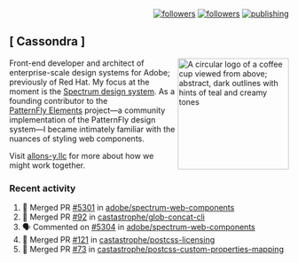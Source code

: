 <p align="right"><a rel="me" href="https://front-end.social/@castastrophe">
    <img alt="followers" title="Follow me on Mastodon" src="https://img.shields.io/mastodon/follow/109297102751309835?domain=https%3A%2F%2Ffront-end.social&label=Follow&logo=mastodon&logoColor=white&style=for-the-badge&labelColor=008080&color=006969"/></a>
  <a href="https://codepen.io/castastrophe/">
    <img alt="followers" title="Follow me on CodePen" src="https://img.shields.io/badge/23-1?color=640464&labelColor=7c007c&style=for-the-badge&logo=codepen&label=Follow"/></a>
<a href="https://castastrophe.medium.com/">
    <img alt="publishing" title="View articles on Medium" src="https://img.shields.io/badge/107-1?color=666&labelColor=444&label=subscribe&logo=medium&logoColor=white&style=for-the-badge"/></a>
</p>

## [&nbsp;Cassondra&nbsp;]

<img align="right" src="https://github-production-user-asset-6210df.s3.amazonaws.com/1840295/253016758-ba468774-1cd3-42c2-8f43-947b5eeb5edf.png" height="200" alt="A circular logo of a coffee cup viewed from above; abstract, dark outlines with hints of teal and creamy tones">

Front-end developer and architect of enterprise-scale design systems for Adobe; previously of Red Hat. My focus at the moment is the [Spectrum design system](https://github.com/adobe/spectrum-css). As a founding contributor to the [PatternFly&nbsp;Elements](https://github.com/patternfly/patternfly-elements) project&mdash;a community implementation of the PatternFly design system&mdash;I became intimately familiar with the nuances of styling web components.

Visit [allons-y.llc](http://allons-y.llc/) for more about how we might work together.

### Recent activity

<!--START_SECTION:activity-->
1. 🎉 Merged PR [#5301](https://github.com/adobe/spectrum-web-components/pull/5301) in [adobe/spectrum-web-components](https://github.com/adobe/spectrum-web-components)
2. 🎉 Merged PR [#92](https://github.com/castastrophe/glob-concat-cli/pull/92) in [castastrophe/glob-concat-cli](https://github.com/castastrophe/glob-concat-cli)
3. 🗣 Commented on [#5304](https://github.com/adobe/spectrum-web-components/pull/5304#issuecomment-2769708828) in [adobe/spectrum-web-components](https://github.com/adobe/spectrum-web-components)
4. 🎉 Merged PR [#121](https://github.com/castastrophe/postcss-licensing/pull/121) in [castastrophe/postcss-licensing](https://github.com/castastrophe/postcss-licensing)
5. 🎉 Merged PR [#73](https://github.com/castastrophe/postcss-custom-properties-mapping/pull/73) in [castastrophe/postcss-custom-properties-mapping](https://github.com/castastrophe/postcss-custom-properties-mapping)
<!--END_SECTION:activity-->

